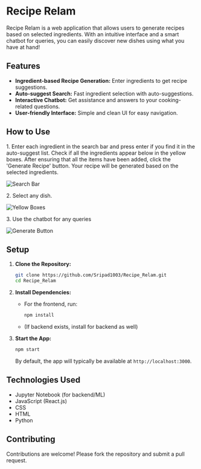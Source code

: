 # Recipe Relam

Recipe Relam is a web application that allows users to generate recipes based on selected ingredients. With an intuitive interface and a smart chatbot for queries, you can easily discover new dishes using what you have at hand!

## Features

- **Ingredient-based Recipe Generation:** Enter ingredients to get recipe suggestions.
- **Auto-suggest Search:** Fast ingredient selection with auto-suggestions.
- **Interactive Chatbot:** Get assistance and answers to your cooking-related questions.
- **User-friendly Interface:** Simple and clean UI for easy navigation.

## How to Use

<div className='container' id="container-2">
  <p>1. Enter each ingredient in the search bar and press enter if you find it in the auto-suggest list. Check if all the ingredients appear below in the yellow boxes. After ensuring that all the items have been added, click the 'Generate Recipe' button. Your recipe will be generated based on the selected ingredients.</p>
  <img src="Frontend/src/components/pic1.png" alt="Search Bar" />
  <p>2. Select any dish.</p>
  <img src="Frontend/src/components/pic2.png" alt="Yellow Boxes" />
  <p>3. Use the chatbot for any queries</p>
  <img src="Frontend/src/components/pic3.png" alt="Generate Button" />
</div>

## Setup

1. **Clone the Repository:**
   ```bash
   git clone https://github.com/Sripad1003/Recipe_Relam.git
   cd Recipe_Relam
   ```

2. **Install Dependencies:**
   - For the frontend, run:
     ```bash
     npm install
     ```
   - (If backend exists, install for backend as well)

3. **Start the App:**
   ```bash
   npm start
   ```
   By default, the app will typically be available at `http://localhost:3000`.

## Technologies Used

- Jupyter Notebook (for backend/ML)
- JavaScript (React.js)
- CSS
- HTML
- Python

## Contributing

Contributions are welcome! Please fork the repository and submit a pull request.

